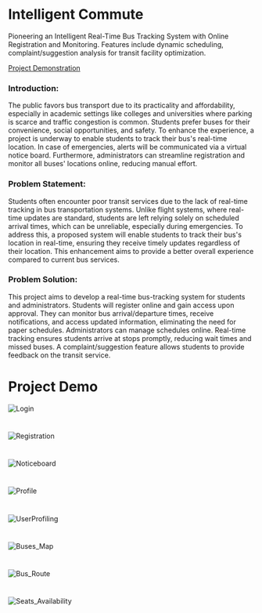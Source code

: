 # Intelligent Commute

Pioneering an Intelligent Real-Time Bus Tracking System with Online Registration and Monitoring. Features include dynamic scheduling, complaint/suggestion analysis for transit facility optimization.

[Project Demonstration](https://github.com/SalmanYunus/Intelligent-Commute/assets/164797752/bdb6569d-ff6a-4415-bb7c-ac6ce952f7a3)

### Introduction:

The public favors bus transport due to its practicality and affordability, especially in academic settings like colleges and universities where parking is scarce and traffic congestion is common. Students prefer buses for their convenience, social opportunities, and safety. To enhance the experience, a project is underway to enable students to track their bus's real-time location. In case of emergencies, alerts will be communicated via a virtual notice board. Furthermore, administrators can streamline registration and monitor all buses' locations online, reducing manual effort.

### Problem Statement:

Students often encounter poor transit services due to the lack of real-time tracking in bus transportation systems. Unlike flight systems, where real-time updates are standard, students are left relying solely on scheduled arrival times, which can be unreliable, especially during emergencies. To address this, a proposed system will enable students to track their bus's location in real-time, ensuring they receive timely updates regardless of their location. This enhancement aims to provide a better overall experience compared to current bus services.

### Problem Solution:

This project aims to develop a real-time bus-tracking system for students and administrators. Students will register online and gain access upon approval. They can monitor bus arrival/departure times, receive notifications, and access updated information, eliminating the need for paper schedules. Administrators can manage schedules online. Real-time tracking ensures students arrive at stops promptly, reducing wait times and missed buses. A complaint/suggestion feature allows students to provide feedback on the transit service.

# Project Demo

![Login](https://github.com/SalmanYunus/Intelligent-Commute/assets/164797752/275f0ff6-f04f-4f9e-836c-7e34dca55740)
# 
![Registration](https://github.com/SalmanYunus/Intelligent-Commute/assets/164797752/8855b19a-cea1-4ff5-9e56-960f2b28c1ff)
#
![Noticeboard](https://github.com/SalmanYunus/Intelligent-Commute/assets/164797752/356bb161-dff9-4d18-8b53-566b9a8fe244)
#
![Profile](https://github.com/SalmanYunus/Intelligent-Commute/assets/164797752/b3b9f74f-15aa-4aec-aae1-68302e3a954d)
#
![UserProfiling](https://github.com/SalmanYunus/Intelligent-Commute/assets/164797752/b9700553-6633-4a45-9059-39c6c9f65622)
#
![Buses_Map](https://github.com/SalmanYunus/Intelligent-Commute/assets/164797752/35c65b25-5944-4e54-9826-f1d0bb83cfe6)
#
![Bus_Route](https://github.com/SalmanYunus/Intelligent-Commute/assets/164797752/bdb6569d-ff6a-4415-bb7c-ac6ce952f7a3)
#
![Seats_Availability](https://github.com/SalmanYunus/Intelligent-Commute/assets/164797752/137841b0-149d-4e9d-a5e2-6860b7aca115)



